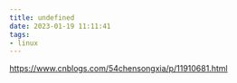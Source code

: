 ```yaml
---
title: undefined
date: 2023-01-19 11:11:41
tags:
- linux
---
```


https://www.cnblogs.com/54chensongxia/p/11910681.html